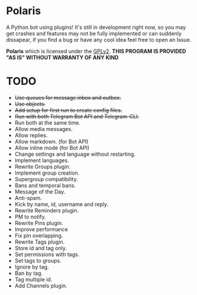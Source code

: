 # Polaris
A Python bot using plugins!
It's still in development right now, so you may get crashes and features may not be fully implemented or can suddenly dissapear, if you find a bug or have any cool idea feel free to open an Issue.

**Polaris** which is licensed under the [GPLv2](LICENSE.md).
**THIS PROGRAM IS PROVIDED "AS IS" WITHOUT WARRANTY OF ANY KIND**

# TODO
* ~~Use queues for message inbox and outbox.~~
* ~~Use objects.~~
* ~~Add setup for first run to create config files.~~
* ~~Run with both Telegram Bot API and Telegram-CLI.~~
 * Run both at the same time.
 * Allow media messages.
 * Allow replies.
 * Allow markdown. (for Bot API)
 * Allow inline mode (for Bot API)
* Change settings and language without restarting.
* Implement languages.
* Rewrite Groups plugin.
 * Implement group creation.
 * Supergroup compatibility.
 * Bans and temporal bans.
 * Message of the Day.
 * Anti-spam.
 * Kick by name, id, username and reply.
* Rewrite Reminders plugin.
 * PM to notify.
* Rewrite Pins plugin.
 * Improve performance
 * Fix pin overlapping.
* Rewrite Tags plugin.
 * Store id and tag only.
 * Set permissions with tags.
 * Set tags to groups.
 * Ignore by tag.
 * Ban by tag.
 * Tag multiple id.
* Add Channels plugin.
